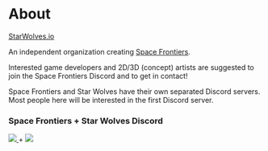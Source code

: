 # About
[StarWolves.io](https://starwolves.io)

An independent organization creating [Space Frontiers](https://github.com/starwolves/space).

Interested game developers and 2D/3D (concept) artists are suggested to join the Space Frontiers Discord and to get in contact!

Space Frontiers and Star Wolves have their own separated Discord servers. Most people here will be interested in the first Discord server.

### Space Frontiers + Star Wolves Discord

<a href="https://discord.gg/yYpMun9CTT">
    <img src="https://img.shields.io/discord/942798229953716274.svg?logo=discord&colorB=7289DA">
</a>
+
<a href="https://discord.gg/qcg4zPuHyU">
    <img src="https://img.shields.io/discord/879436685992140860.svg?logo=discord&colorB=7289DA">
</a>
